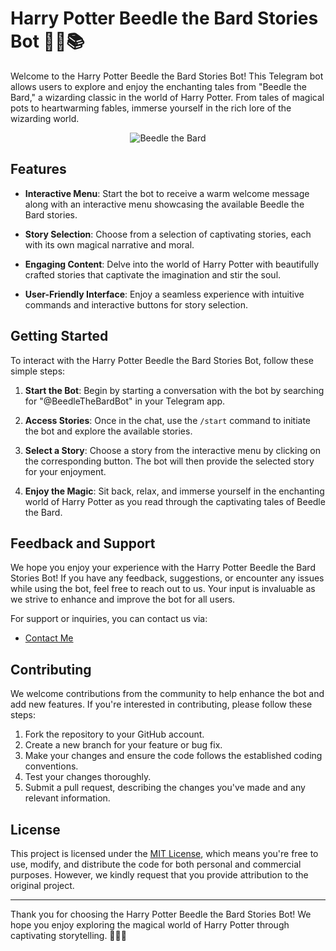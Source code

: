 # Harry Potter Beedle the Bard Stories Bot 🧙‍♂️📚

Welcome to the Harry Potter Beedle the Bard Stories Bot! This Telegram bot allows users to explore and enjoy the enchanting tales from "Beedle the Bard," a wizarding classic in the world of Harry Potter. From tales of magical pots to heartwarming fables, immerse yourself in the rich lore of the wizarding world.

<div align="center">
  <img src="https://telegra.ph/file/cf1971b29914e094706d5.jpg" alt="Beedle the Bard">
</div>

## Features

- **Interactive Menu**: Start the bot to receive a warm welcome message along with an interactive menu showcasing the available Beedle the Bard stories.
  
- **Story Selection**: Choose from a selection of captivating stories, each with its own magical narrative and moral.

- **Engaging Content**: Delve into the world of Harry Potter with beautifully crafted stories that captivate the imagination and stir the soul.

- **User-Friendly Interface**: Enjoy a seamless experience with intuitive commands and interactive buttons for story selection.

## Getting Started

To interact with the Harry Potter Beedle the Bard Stories Bot, follow these simple steps:

1. **Start the Bot**: Begin by starting a conversation with the bot by searching for "@BeedleTheBardBot" in your Telegram app.

2. **Access Stories**: Once in the chat, use the `/start` command to initiate the bot and explore the available stories.

3. **Select a Story**: Choose a story from the interactive menu by clicking on the corresponding button. The bot will then provide the selected story for your enjoyment.

4. **Enjoy the Magic**: Sit back, relax, and immerse yourself in the enchanting world of Harry Potter as you read through the captivating tales of Beedle the Bard.

## Feedback and Support

We hope you enjoy your experience with the Harry Potter Beedle the Bard Stories Bot! If you have any feedback, suggestions, or encounter any issues while using the bot, feel free to reach out to us. Your input is invaluable as we strive to enhance and improve the bot for all users.

For support or inquiries, you can contact us via:

- [Contact Me](https://traxdinosaur.github.io/)

## Contributing

We welcome contributions from the community to help enhance the bot and add new features. If you're interested in contributing, please follow these steps:

1. Fork the repository to your GitHub account.
2. Create a new branch for your feature or bug fix.
3. Make your changes and ensure the code follows the established coding conventions.
4. Test your changes thoroughly.
5. Submit a pull request, describing the changes you've made and any relevant information.

## License

This project is licensed under the [MIT License](LICENSE), which means you're free to use, modify, and distribute the code for both personal and commercial purposes. However, we kindly request that you provide attribution to the original project.

---

Thank you for choosing the Harry Potter Beedle the Bard Stories Bot! We hope you enjoy exploring the magical world of Harry Potter through captivating storytelling. 🧙‍♂️✨



